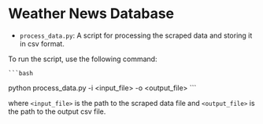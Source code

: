 # Weather News Database

- `process_data.py`: A script for processing the scraped data and storing it in csv format.

To run the script, use the following command:
    
    ```bash
python process_data.py -i <input_file> -o <output_file>
    ```

where `<input_file>` is the path to the scraped data file and `<output_file>` is the path to the output csv file.

